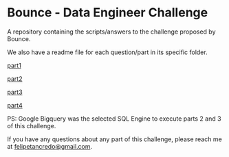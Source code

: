 # Bounce - Data Engineer Challenge

A repository containing the scripts/answers to the challenge proposed by Bounce.

We also have a readme file for each question/part in its specific folder.

[part1](https://github.com/felipetancredo/bounce_challenge/blob/main/part1/README.md)

[part2](https://github.com/felipetancredo/bounce_challenge/blob/main/part2/README.md)

[part3](https://github.com/felipetancredo/bounce_challenge/blob/main/part3/README.md)

[part4](https://github.com/felipetancredo/bounce_challenge/blob/main/part4/README.md)

PS: Google Bigquery was the selected SQL Engine to execute parts 2 and 3 of this challenge.

If you have any questions about any part of this challenge, please reach me at felipetancredo@gmail.com.
